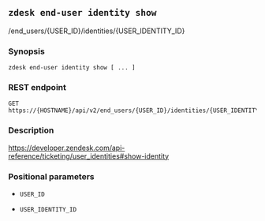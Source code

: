 ## `zdesk end-user identity show`

/end_users/{USER_ID}/identities/{USER_IDENTITY_ID}

### Synopsis

    zdesk end-user identity show [ ... ]

### REST endpoint

    GET https://{HOSTNAME}/api/v2/end_users/{USER_ID}/identities/{USER_IDENTITY_ID}

### Description

https://developer.zendesk.com/api-reference/ticketing/user_identities#show-identity

### Positional parameters

* `USER_ID`

* `USER_IDENTITY_ID`

